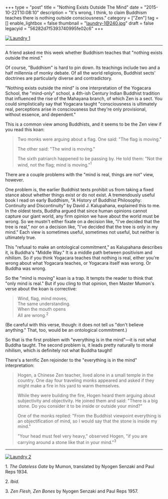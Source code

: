 +++
type = "post"
title = "Nothing Exists Outside The Mind"
date = "2015-10-22T10:08:10"
description = "It's wrong, I think, to claim Buddhism teaches there is nothing outside consciousness."
category = ["Zen"]
tag = []
enable_lightbox = false
thumbnail = "laundry-1@240.jpg"
draft = false
legacyid = "56282d7f5393740995fe02c6"
+++

<p><a href="https://www.flickr.com/photos/emptysquare/22197922380/in/album-72157657863640133/"><img style="display:block; margin-left:auto; margin-right:auto;" src="laundry-1.jpg" alt="Laundry 1" title="Laundry 1" />
</a></p>
<hr />
<p>A friend asked me this week whether Buddhism teaches that "nothing exists outside the mind."</p>
<p>Of course, "Buddhism" is hard to pin down. Its teachings include two and a half millennia of monky debate. Of all the world religions, Buddhist sects' doctrines are particularly diverse and contradictory.</p>
<p>"Nothing exists outside the mind" is one interpretation of the Yogacara School, the "mind-only" school, a 4th-ish Century Indian Buddhist tradition that influenced the rise of the Mahayana branch, of which Zen is a sect. You could simplistically say that Yogacara taught "consciousness is ultimately real, perceptions arise in consciousness but they're only provisional, without essence, and dependent." </p>
<p>This is a common view among Buddhists, and it seems to be the Zen view if you read this koan:</p>
<blockquote>
<p>Two monks were arguing about a flag. One said: "The flag is moving."  </p>
<p>The other said: "The wind is moving."  </p>
<p>The sixth patriarch happened to be passing by. He told them: "Not the wind, not the flag; mind is moving."<sup>1</sup></p>
</blockquote>
<p>There are a couple problems with the "mind is real, things are not" view, however.</p>
<p>One problem is, the earlier Buddhist texts prohibit us from taking a fixed stance about whether things exist or do not exist. A tremendously useful book I read on early Buddhism, "A History of Buddhist Philosophy: Continuity and Discontinuity" by David J. Kalupahana, explained this to me. In the oldest texts, Buddha argued that since human opinions cannot capture our giant world, any firm opinion we have about the world must be wrong. So we mustn't either fixate on a decision like, "I've decided that the tree is real," nor on a decision like, "I've decided that the tree is only in my mind." Each view is sometimes useful, sometimes not useful, but neither is ultimately true.</p>
<p>This "refusal to make an ontological commitment," as Kalupahana describes it, is Buddha's "Middle Way." It is a middle path between positivism and nihilism. So if you think Yogacara teaches that nothing is real, either you're wrong about what Yogacara teaches, or Yogacara itself was wrong. Or Buddha was wrong.</p>
<p>So the "mind is moving" koan is a trap. It tempts the reader to think that "only mind is real." But if you cling to that opinion, then Master Mumon's verse about the koan is corrective:</p>
<blockquote>
<p>Wind, flag, mind moves,<br />
The same understanding.<br />
When the mouth opens<br />
All are wrong.<sup>2</sup></p>
</blockquote>
<p>(Be careful with this verse, though: it does not tell us "don't believe anything." That, too, would be an ontological commitment.)</p>
<p>So that is the first problem with "everything is in the mind"&mdash;it is not what Buddha taught. The second problem is, it leads pretty naturally to moral nihilism, which is definitely not what Buddha taught!</p>
<p>There's a terrific Zen rejoinder to the "everything is in the mind" interpretation:</p>
<blockquote>
<p>Hogen, a Chinese Zen teacher, lived alone in a small temple in the country. One day four traveling monks appeared and asked if they might make a fire in his yard to warm themselves.  </p>
<p>While they were building the fire, Hogen heard them arguing about subjectivity and objectivity. He joined them and said: "There is a big stone. Do you consider it to be inside or outside your mind?"  </p>
<p>One of the monks replied: "From the Buddhist viewpoint everything is an objectification of mind, so I would say that the stone is inside my mind."  </p>
<p>"Your head must feel very heavy," observed Hogen, "if you are carrying around a stone like that in your mind."<sup>3</sup></p>
</blockquote>
<hr />
<p><a href="https://www.flickr.com/photos/emptysquare/21764835043/in/album-72157657863640133/"><img style="display:block; margin-left:auto; margin-right:auto;" src="laundry-2.jpg" alt="Laundry 2" title="Laundry 2" />
</a></p>
<p><span id="footnote1">1.</span> <em>The Gateless Gate</em> by Mumon, translated by Nyogen Senzaki and Paul Reps 1934.</p>
<p><span id="footnote2">2.</span> <em>Ibid.</em></p>
<p><span id="footnote1">3.</span> <em>Zen Flesh, Zen Bones</em> by Nyogen Senzaki and Paul Reps 1957.</p>
